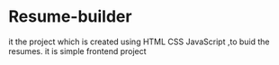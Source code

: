 # Resume-builder

it the project which is created using HTML CSS JavaScript ,to buid the resumes.
it is simple frontend project
